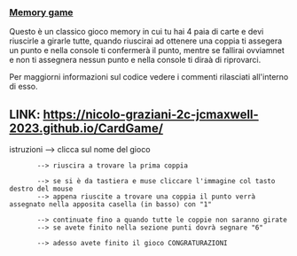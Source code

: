 ### [Memory game]()
Questo è un classico gioco memory in cui tu hai 4 paia di carte e devi riuscirle a girarle tutte, quando riuscirai ad ottenere una coppia ti assegera un punto e nella console ti confermerà il punto, mentre se fallirai ovviamnet e non ti assegnera nessun punto e nella console ti diraà di riprovarci.

Per maggiorni informazioni sul codice vedere i commenti rilasciati all'interno di esso.

## LINK: https://nicolo-graziani-2c-jcmaxwell-2023.github.io/CardGame/

istruzioni --> clicca sul nome del gioco 

           --> riuscira a trovare la prima coppia

           --> se si è da tastiera e muse cliccare l'immagine col tasto destro del mouse
           --> appena riuscite a trovare una coppia il punto verrà assegnato nella apposita casella (in basso) con "1"

           --> continuate fino a quando tutte le coppie non saranno girate
           --> se avete finito nella sezione punti dovrà segnare "6"

           --> adesso avete finito il gioco CONGRATURAZIONI
